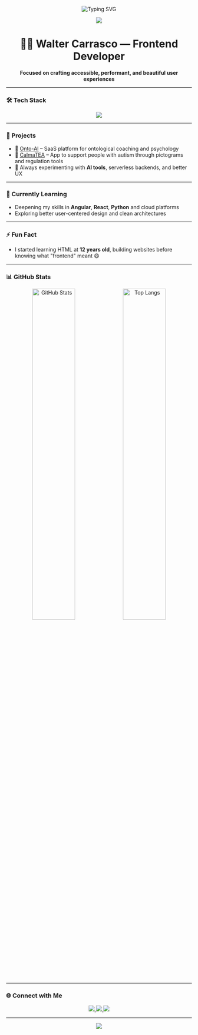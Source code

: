 <!-- HEADER ANIMADO -->
<p align="center">
  <img src="https://readme-typing-svg.demolab.com?font=Fira+Code&size=22&duration=4000&pause=1000&color=1BE7FF&center=true&vCenter=true&width=435&lines=Hi+%F0%9F%91%8B+I'm+Walter+Carrasco;Frontend+Developer+from+Argentina;Angular+%7C+React+%7C+Python+Lover;I+build+clean+and+modern+UI%2FUX" alt="Typing SVG" />
</p>

<!-- BANNER -->
<p align="center">
  <img src="https://capsule-render.vercel.app/api?type=waving&color=0D1117&height=100&section=header"/>
</p>

<h1 align="center">👨‍💻 Walter Carrasco — Frontend Developer</h1>

<p align="center">
  <strong>Focused on crafting accessible, performant, and beautiful user experiences</strong>
</p>

---

### 🛠️ Tech Stack

<div align="center">
  <img src="https://skillicons.dev/icons?i=angular,react,python,typescript,javascript,html,css,tailwind,bootstrap,firebase,git" />
</div>

---

### 🚀 Projects

- 🔮 [Onto-AI](https://onto-ai.icu) – SaaS platform for ontological coaching and psychology  
- 🌈 [CalmaTEA](https://github.com/someone1a/calmaTEA) – App to support people with autism through pictograms and regulation tools  
- 🧠 Always experimenting with **AI tools**, serverless backends, and better UX

---

### 🌱 Currently Learning

- Deepening my skills in **Angular**, **React**, **Python** and cloud platforms  
- Exploring better user-centered design and clean architectures

---

### ⚡ Fun Fact

- I started learning HTML at **12 years old**, building websites before knowing what "frontend" meant 😄

---

### 📊 GitHub Stats

<p align="center">
  <img alt="GitHub Stats" src="https://github-readme-stats.vercel.app/api?username=someone1a&show_icons=true&theme=tokyonight&hide_border=true&border_radius=10" width="48%"/>
  <img alt="Top Langs" src="https://github-readme-stats.vercel.app/api/top-langs/?username=someone1a&layout=compact&theme=tokyonight&hide_border=true&border_radius=10" width="48%"/>
</p>

---

### 🌐 Connect with Me

<p align="center">
  <a href="https://walter-carrasco.netlify.app/" target="_blank">
    <img src="https://img.shields.io/badge/Portfolio-1e90ff?style=for-the-badge&logo=vercel&logoColor=white" />
  </a>
  <a href="https://www.linkedin.com/in/walter-carrasco-sant" target="_blank">
    <img src="https://img.shields.io/badge/LinkedIn-0077B5?style=for-the-badge&logo=linkedin&logoColor=white" />
  </a>
  <a href="mailto:w4lter.carrsac0.eqs@gmail.com">
    <img src="https://img.shields.io/badge/Email-D14836?style=for-the-badge&logo=gmail&logoColor=white"/>
  </a>
</p>

---

<!-- PIE DE PÁGINA ANIMADO -->
<p align="center">
  <img src="https://capsule-render.vercel.app/api?type=waving&color=0D1117&height=100&section=footer"/>
</p>
